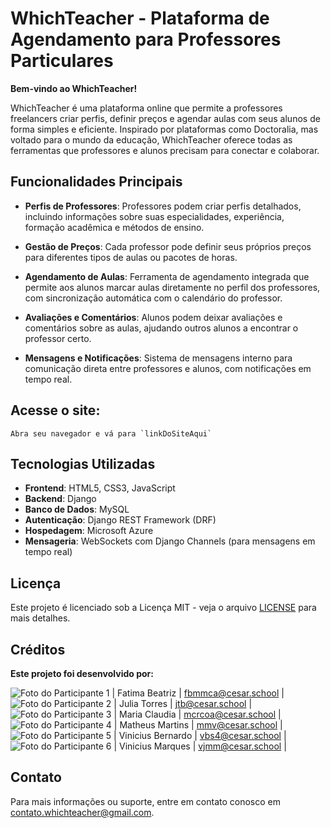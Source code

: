 # WhichTeacher - Plataforma de Agendamento para Professores Particulares

**Bem-vindo ao WhichTeacher!** 

WhichTeacher é uma plataforma online que permite a professores freelancers criar perfis, definir preços e agendar aulas com seus alunos de forma simples e eficiente. Inspirado por plataformas como Doctoralia, mas voltado para o mundo da educação, WhichTeacher oferece todas as ferramentas que professores e alunos precisam para conectar e colaborar.

## Funcionalidades Principais

- **Perfis de Professores**: Professores podem criar perfis detalhados, incluindo informações sobre suas especialidades, experiência, formação acadêmica e métodos de ensino.
  
- **Gestão de Preços**: Cada professor pode definir seus próprios preços para diferentes tipos de aulas ou pacotes de horas.

- **Agendamento de Aulas**: Ferramenta de agendamento integrada que permite aos alunos marcar aulas diretamente no perfil dos professores, com sincronização automática com o calendário do professor.

- **Avaliações e Comentários**: Alunos podem deixar avaliações e comentários sobre as aulas, ajudando outros alunos a encontrar o professor certo.

- **Mensagens e Notificações**: Sistema de mensagens interno para comunicação direta entre professores e alunos, com notificações em tempo real.

## **Acesse o site**:

    Abra seu navegador e vá para `linkDoSiteAqui`

## Tecnologias Utilizadas

- **Frontend**: HTML5, CSS3, JavaScript
- **Backend**: Django
- **Banco de Dados**: MySQL
- **Autenticação**: Django REST Framework (DRF)
- **Hospedagem**: Microsoft Azure
- **Mensageria**: WebSockets com Django Channels (para mensagens em tempo real)

## Licença

Este projeto é licenciado sob a Licença MIT - veja o arquivo [LICENSE](LICENSE) para mais detalhes.

## Créditos

**Este projeto foi desenvolvido por:**

 ![Foto do Participante 1](https://imgur.com/qiddls9) | Fatima Beatriz    | [fbmmca@cesar.school](mailto:fbmmca@cesar.school) |
 ![Foto do Participante 2](https://imgur.com/Gp3Qnov) | Julia Torres      | [jtb@cesar.school](mailto:jtb@cesar.school)       |
 ![Foto do Participante 3](https://imgur.com/B7Gs5AB) | Maria Claudia     | [mcrcoa@cesar.school](mailto:mcrcoa@cesar.school) |
 ![Foto do Participante 4](https://imgur.com/3EiNSXx) | Matheus Martins   | [mmv@cesar.school](mailto:mmv@cesar.school)       |
 ![Foto do Participante 5](https://imgur.com/PUBw0Xa) | Vinicius Bernardo | [vbs4@cesar.school](mailto:vbs4@cesar.school)     |
 ![Foto do Participante 6](https://imgur.com/vB6f7CX) | Vinicius Marques  | [vjmm@cesar.school](mailto:vjmm@cesar.school)     |


## Contato

Para mais informações ou suporte, entre em contato conosco em [contato.whichteacher@gmail.com](mailto:contato.whichteacher@gmail.com).
